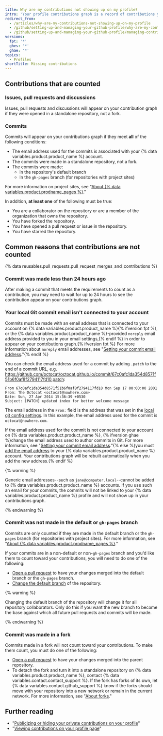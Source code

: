 ```yaml
---
title: Why are my contributions not showing up on my profile?
intro: 'Your profile contributions graph is a record of contributions you''ve made to {% data variables.product.product_name %} repositories. Contributions are timestamped according to Coordinated Universal Time (UTC) rather than your local time zone. Contributions are only counted if they meet certain criteria. In some cases, we may need to rebuild your graph in order for contributions to appear.'
redirect_from:
  - /articles/why-are-my-contributions-not-showing-up-on-my-profile
  - /github/setting-up-and-managing-your-github-profile/why-are-my-contributions-not-showing-up-on-my-profile
  - /github/setting-up-and-managing-your-github-profile/managing-contribution-graphs-on-your-profile/why-are-my-contributions-not-showing-up-on-my-profile
versions:
  fpt: '*'
  ghes: '*'
  ghae: '*'
topics:
  - Profiles
shortTitle: Missing contributions
---
```

## Contributions that are counted

### Issues, pull requests and discussions

Issues, pull requests and discussions will appear on your contribution graph if they were opened in a standalone repository, not a fork.

### Commits
Commits will appear on your contributions graph if they meet **all** of the following conditions:
- The email address used for the commits is associated with your {% data variables.product.product_name %} account.
- The commits were made in a standalone repository, not a fork.
- The commits were made:
  - In the repository's default branch
  - In the `gh-pages` branch (for repositories with project sites)

For more information on project sites, see "[About {% data variables.product.prodname_pages %}](/pages/getting-started-with-github-pages/about-github-pages#types-of-github-pages-sites)."

In addition, **at least one** of the following must be true:
- You are a collaborator on the repository or are a member of the organization that owns the repository.
- You have forked the repository.
- You have opened a pull request or issue in the repository.
- You have starred the repository.

## Common reasons that contributions are not counted

{% data reusables.pull_requests.pull_request_merges_and_contributions %}

### Commit was made less than 24 hours ago

After making a commit that meets the requirements to count as a contribution, you may need to wait for up to 24 hours to see the contribution appear on your contributions graph.

### Your local Git commit email isn't connected to your account

Commits must be made with an email address that is connected to your account on {% data variables.product.product_name %}{% ifversion fpt %}, or the {% data variables.product.product_name %}-provided `noreply` email address provided to you in your email settings,{% endif %} in order to appear on your contributions graph.{% ifversion fpt %} For more information about `noreply` email addresses, see "[Setting your commit email address](/github/setting-up-and-managing-your-github-user-account/setting-your-commit-email-address#about-commit-email-addresses)."{% endif %}

You can check the email address used for a commit by adding `.patch` to the end of a commit URL, e.g. <a href="https://github.com/octocat/octocat.github.io/commit/67c0afc1da354d8571f51b6f0af8f2794117fd10.patch" data-proofer-ignore>https://github.com/octocat/octocat.github.io/commit/67c0afc1da354d8571f51b6f0af8f2794117fd10.patch</a>:

```
From 67c0afc1da354d8571f51b6f0af8f2794117fd10 Mon Sep 17 00:00:00 2001
From: The Octocat <octocat@nowhere.com>
Date: Sun, 27 Apr 2014 15:36:39 +0530
Subject: [PATCH] updated index for better welcome message
```

The email address in the `From:` field is the address that was set in the [local git config settings](/articles/set-up-git). In this example, the email address used for the commit is `octocat@nowhere.com`.

If the email address used for the commit is not connected to your account on {% data variables.product.product_name %}, {% ifversion ghae %}change the email address used to author commits in Git. For more information, see "[Setting your commit email address](/github/setting-up-and-managing-your-github-user-account/setting-your-commit-email-address#setting-your-commit-email-address-in-git)."{% else %}you must [add the email address](/articles/adding-an-email-address-to-your-github-account) to your {% data variables.product.product_name %} account. Your contributions graph will be rebuilt automatically when you add the new address.{% endif %}

{% warning %}

Generic email addresses--such as `jane@computer.local`--cannot be added to {% data variables.product.product_name %} accounts. If you use such an email for your commits, the commits will not be linked to your {% data variables.product.product_name %} profile and will not show up in your contributions graph.

{% endwarning %}

### Commit was not made in the default or `gh-pages` branch

Commits are only counted if they are made in the default branch or the `gh-pages` branch (for repositories with project sites). For more information, see "[About {% data variables.product.prodname_pages %}](/pages/getting-started-with-github-pages/about-github-pages#types-of-github-pages-sites)."

If your commits are in a non-default or non-`gh-pages` branch and you'd like them to count toward your contributions, you will need to do one of the following:
- [Open a pull request](/articles/creating-a-pull-request) to have your changes merged into the default branch or the `gh-pages` branch.
- [Change the default branch](/github/administering-a-repository/changing-the-default-branch) of the repository.

{% warning %}

Changing the default branch of the repository will change it for all repository collaborators. Only do this if you want the new branch to become the base against which all future pull requests and commits will be made.

{% endwarning %}

### Commit was made in a fork

Commits made in a fork will not count toward your contributions. To make them count, you must do one of the following:
- [Open a pull request](/articles/creating-a-pull-request) to have your changes merged into the parent repository.
- To detach the fork and turn it into a standalone repository on {% data variables.product.product_name %}, contact {% data variables.contact.contact_support %}. If the fork has forks of its own, let {% data variables.contact.github_support %} know if the forks should move with your repository into a new network or remain in the current network. For more information, see "[About forks](/articles/about-forks/)."

## Further reading

- "[Publicizing or hiding your private contributions on your profile](/articles/publicizing-or-hiding-your-private-contributions-on-your-profile)"
- "[Viewing contributions on your profile page](/articles/viewing-contributions-on-your-profile-page)"
